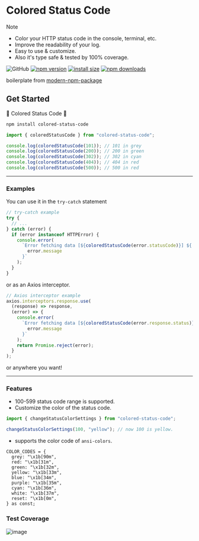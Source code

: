# Colored Status Code

> [!NOTE]
>
> - Color your HTTP status code in the console, terminal, etc.
> - Improve the readability of your log.
> - Easy to use & customize.
> - Also it's type safe & tested by 100% coverage.

![GitHub](https://img.shields.io/github/license/dusunax/packages)
[![npm version](https://img.shields.io/npm/v/colored-status-code.svg?style=square)](https://www.npmjs.org/package/colored-status-code)
[![install size](https://img.shields.io/badge/dynamic/json?url=https://packagephobia.com/v2/api.json?p=colored-status-code&query=$.install.pretty&label=install%20size&style=square)](https://packagephobia.now.sh/result?p=colored-status-code)
[![npm downloads](https://img.shields.io/npm/dm/colored-status-code.svg?style=square)](https://npm-stat.com/charts.html?package=colored-status-code)

boilerplate from [modern-npm-package](https://github.com/snyk-snippets/modern-npm-package)

## Get Started

🎨 Colored Status Code 🔢

```bash
npm install colored-status-code
```

```typescript
import { coloredStatusCode } from "colored-status-code";

console.log(coloredStatusCode(101)); // 101 in grey
console.log(coloredStatusCode(200)); // 200 in green
console.log(coloredStatusCode(302)); // 302 in cyan
console.log(coloredStatusCode(404)); // 404 in red
console.log(coloredStatusCode(500)); // 500 in red
```

---

### Examples

You can use it in the `try-catch` statement

```typescript
// try-catch example
try {
  // ...
} catch (error) {
  if (error instanceof HTTPError) {
    console.error(
      `Error fetching data [${coloredStatusCode(error.statusCode)}] ${
        error.message
      }`
    );
  }
}
```

or as an Axios interceptor.

```typescript
// Axios interceptor example
axios.interceptors.response.use(
  (response) => response,
  (error) => {
    console.error(
      `Error fetching data [${coloredStatusCode(error.response.status)}] ${
        error.message
      }`
    );
    return Promise.reject(error);
  }
);
```

or anywhere you want!

---

### Features

- 100-599 status code range is supported.
- Customize the color of the status code.

```typescript
import { changeStatusColorSettings } from "colored-status-code";

changeStatusColorSettings(100, "yellow"); // now 100 is yellow.
```

- supports the color code of `ansi-colors`.

```
COLOR_CODES = {
  grey: "\x1b[90m",
  red: "\x1b[31m",
  green: "\x1b[32m",
  yellow: "\x1b[33m",
  blue: "\x1b[34m",
  purple: "\x1b[35m",
  cyan: "\x1b[36m",
  white: "\x1b[37m",
  reset: "\x1b[0m",
} as const;
```

### Test Coverage

![image](https://github.com/user-attachments/assets/c6472cc0-2b67-41c6-8a46-90487968ff8a)
